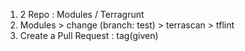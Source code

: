 1) 2 Repo : Modules / Terragrunt
2) Modules > change (branch: test) > terrascan > tflint
3) Create a Pull Request : tag(given)